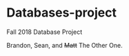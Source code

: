 # Databases-project
Fall 2018 Database Project

Brandon, Sean, and <strike>Matt</strike> The Other One.
